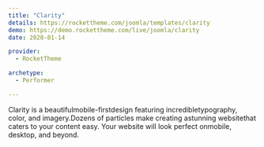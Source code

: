 ```yaml
---
title: "Clarity"
details: https://rockettheme.com/joomla/templates/clarity
demo: https://demo.rockettheme.com/live/joomla/clarity
date: 2020-01-14

provider: 
  - RocketTheme

archetype:
  - Performer

---
```


Clarity is a beautifulmobile-firstdesign featuring incredibletypography, color, and imagery.Dozens of particles make creating astunning websitethat caters to your content easy. Your website will look perfect onmobile, desktop, and beyond.